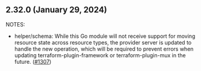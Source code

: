 ## 2.32.0 (January 29, 2024)

NOTES:

* helper/schema: While this Go module will not receive support for moving resource state across resource types, the provider server is updated to handle the new operation, which will be required to prevent errors when updating terraform-plugin-framework or terraform-plugin-mux in the future. ([#1307](https://github.com/hashicorp/terraform-plugin-sdk/issues/1307))

